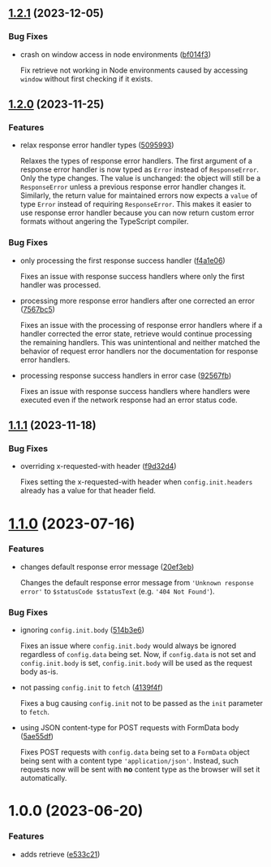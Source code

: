 ## [1.2.1](https://github.com/kleinfreund/retrieve/compare/v1.2.0...v1.2.1) (2023-12-05)


### Bug Fixes

* crash on window access in node environments ([bf014f3](https://github.com/kleinfreund/retrieve/commit/bf014f352fd3a0eaec3e2b8b0de8415bc00b5d39))

  Fix retrieve not working in Node environments caused by accessing `window` without first checking if it exists.

## [1.2.0](https://github.com/kleinfreund/retrieve/compare/v1.1.1...v1.2.0) (2023-11-25)


### Features

* relax response error handler types ([5095993](https://github.com/kleinfreund/retrieve/commit/5095993f41d2fba78cfcb1cc788631cd1a5542a1))

  Relaxes the types of response error handlers. The first argument of a response error handler is now typed as `Error` instead of `ResponseError`. Only the type changes. The value is unchanged: the object will still be a `ResponseError` unless a previous response error handler changes it. Similarly, the return value for maintained errors now expects a `value` of type `Error` instead of requiring `ResponseError`. This makes it easier to use response error handler because you can now return custom error formats without angering the TypeScript compiler.


### Bug Fixes

* only processing the first response success handler ([f4a1e06](https://github.com/kleinfreund/retrieve/commit/f4a1e065f2a58278850f26259468a9f1153093c1))

  Fixes an issue with response success handlers where only the first handler was processed.
* processing more response error handlers after one corrected an error ([7567bc5](https://github.com/kleinfreund/retrieve/commit/7567bc549d68ef73c4bedd9db9d9b6c41d0f98b2))

  Fixes an issue with the processing of response error handlers where if a handler corrected the error state, retrieve would continue processing the remaining handlers. This was unintentional and neither matched the behavior of request error handlers nor the documentation for response error handlers.
* processing response success handlers in error case ([92567fb](https://github.com/kleinfreund/retrieve/commit/92567fb4e39f070b2c85427bfcd754cfb87b2471))

  Fixes an issue with response success handlers where handlers were executed even if the network response had an error status code.

## [1.1.1](https://github.com/kleinfreund/retrieve/compare/v1.1.0...v1.1.1) (2023-11-18)


### Bug Fixes

* overriding x-requested-with header ([f9d32d4](https://github.com/kleinfreund/retrieve/commit/f9d32d4fbc8cd5d4b7104c868eac12421c7f27f6))

  Fixes setting the x-requested-with header when `config.init.headers` already has a value for that header field.

# [1.1.0](https://github.com/kleinfreund/retrieve/compare/v1.0.0...v1.1.0) (2023-07-16)


### Features

* changes default response error message ([20ef3eb](https://github.com/kleinfreund/retrieve/commit/20ef3eba0b20e71526224f2329d7e8d6831f8cc2))

  Changes the default response error message from `'Unknown response error'` to `$statusCode $statusText` (e.g. `'404 Not Found'`).


### Bug Fixes

* ignoring `config.init.body` ([514b3e6](https://github.com/kleinfreund/retrieve/commit/514b3e699251e255ef549c76403a69f03decce9d))

  Fixes an issue where `config.init.body` would always be ignored regardless of `config.data` being set. Now, if `config.data` is not set and `config.init.body` is set, `config.init.body` will be used as the request body as-is.

* not passing `config.init` to `fetch` ([4139f4f](https://github.com/kleinfreund/retrieve/commit/4139f4fe67392a5968b6ded515e2497f10ca3959))

  Fixes a bug causing `config.init` not to be passed as the `init` parameter to `fetch`.

* using JSON content-type for POST requests with FormData body ([5ae55df](https://github.com/kleinfreund/retrieve/commit/5ae55df407cd8fdd7930b7939b3730aa1d99331a))

  Fixes POST requests with `config.data` being set to a `FormData` object being sent with a content type `'application/json'`. Instead, such requests now will be sent with **no** content type as the browser will set it automatically.

# 1.0.0 (2023-06-20)


### Features

* adds retrieve ([e533c21](https://github.com/kleinfreund/retrieve/commit/e533c219bbe7455d5a44b9728397b671935140f8))
